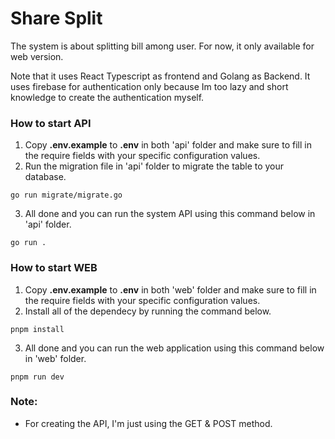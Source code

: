 # Share Split
The system is about splitting bill among user. For now, it only available for web version.

Note that it uses React Typescript as frontend and Golang as Backend. It uses firebase for authentication only because Im too lazy and short knowledge to create the authentication myself.

### How to start API
1. Copy **.env.example** to **.env** in both 'api' folder and make sure to fill in the require fields with your specific configuration values.
2. Run the migration file in 'api' folder to migrate the table to your database.
```
go run migrate/migrate.go
```
3. All done and you can run the system API using this command below in 'api' folder.
```
go run .
```

### How to start WEB
1. Copy **.env.example** to **.env** in both 'web' folder and make sure to fill in the require fields with your specific configuration values.
2. Install all of the dependecy by running the command below.
```
pnpm install
```
3. All done and you can run the web application using this command below in 'web' folder.
```
pnpm run dev
```

### Note:
- For creating the API, I'm just using the GET & POST method.
